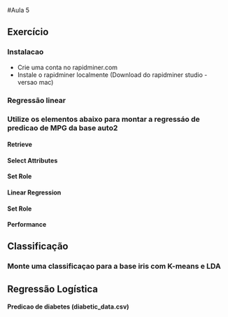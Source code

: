 #Aula 5

## Exercício 

### Instalacao 
* Crie uma conta no rapidminer.com
* Instale o rapidminer localmente (Download do rapidminer studio - versao mac) 

### Regressão linear

### Utilize os elementos abaixo para montar a regressáo de predicao de MPG da base auto2

#### Retrieve
#### Select Attributes
#### Set Role
#### Linear Regression
#### Set Role
#### Performance

## Classificação
### Monte uma classificaçao para a base iris com K-means e LDA

## Regressão Logística

#### Predicao de diabetes (diabetic_data.csv)



